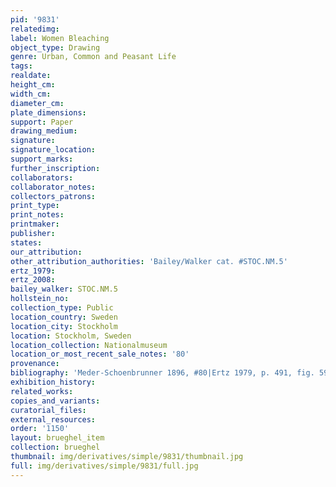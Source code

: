 ```yaml
---
pid: '9831'
relatedimg: 
label: Women Bleaching
object_type: Drawing
genre: Urban, Common and Peasant Life
tags: 
realdate: 
height_cm: 
width_cm: 
diameter_cm: 
plate_dimensions: 
support: Paper
drawing_medium: 
signature: 
signature_location: 
support_marks: 
further_inscription: 
collaborators: 
collaborator_notes: 
collectors_patrons: 
print_type: 
print_notes: 
printmaker: 
publisher: 
states: 
our_attribution: 
other_attribution_authorities: 'Bailey/Walker cat. #STOC.NM.5'
ertz_1979: 
ertz_2008: 
bailey_walker: STOC.NM.5
hollstein_no: 
collection_type: Public
location_country: Sweden
location_city: Stockholm
location: Stockholm, Sweden
location_collection: Nationalmuseum
location_or_most_recent_sale_notes: '80'
provenance: 
bibliography: 'Meder-Schoenbrunner 1896, #80|Ertz 1979, p. 491, fig. 593'
exhibition_history: 
related_works: 
copies_and_variants: 
curatorial_files: 
external_resources: 
order: '1150'
layout: brueghel_item
collection: brueghel
thumbnail: img/derivatives/simple/9831/thumbnail.jpg
full: img/derivatives/simple/9831/full.jpg
---
```

